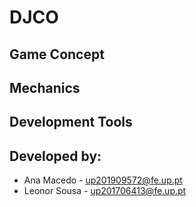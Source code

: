 # DJCO

## Game Concept

## Mechanics

## Development Tools

## Developed by:

* Ana Macedo - up201909572@fe.up.pt
* Leonor Sousa - up201706413@fe.up.pt